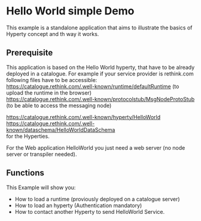 # Hello World simple Demo
This example is a standalone application that aims to illustrate the basics of Hyperty concept and th way it works.


## Prerequisite
This application is based on the Hello World hyperty, that have to be already deployed in a catalogue. For example if your service provider is rethink.com following files have to be accessible:  
https://catalogue.rethink.com/.well-known/runtime/defaultRuntime (to upload the runtime in the browser)  
https://catalogue.rethink.com/.well-known/protocolstub/MsgNodeProtoStub (to be able to access the messaging node)   

https://catalogue.rethink.com/.well-known/hyperty/HelloWorld  
https://catalogue.rethink.com/.well-known/dataschema/HelloWorldDataSchema  
for the Hyperties.   

For the Web application HelloWorld you just need a web server (no node server or transpiler needed).  

## Functions
This Example will show you:  
 * How to load a runtime (proviously deployed on a catalogue server)  
 * How to load an hyperty (Authentication mandatory)  
 * How to contact another Hyperty to send HelloWorld Service.   
  
